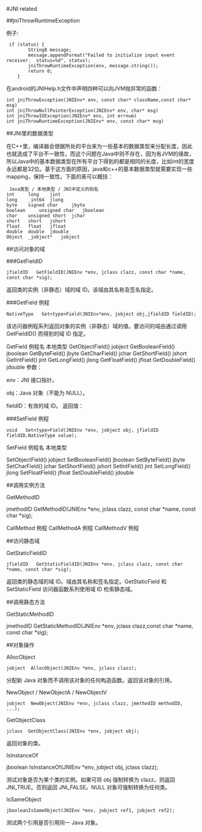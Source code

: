 #JNI related



##jniThrowRuntimeException

例子:

     if (status) {
            String8 message;
            message.appendFormat("Failed to initialize input event receiver.  status=%d", status);
            jniThrowRuntimeException(env, message.string());
            return 0;
        }


在android的JNIHelp.h文件中声明四种可以向JVM抛异常的函数：

    int jniThrowException(JNIEnv* env, const char* className,const char* msg)
    int jniThrowNullPointerException(JNIEnv* env, char* msg)
    int jniThrowIOException(JNIEnv* env, int errnum)
    int jniThrowRuntimeException(JNIEnv* env, const char* msg)


##JNI里的数据类型

在C++里，编译器会很据所处的平台来为一些基本的数据类型来分配长度，因此也就造成了平台不一致性，而这个问题在Java中则不存在，因为有JVM的缘故，所以Java中的基本数据类型在所有平台下得到的都是相同的长度，比如int的宽度永远都是32位。基于这方面的原因，java和c++的基本数据类型就需要实现一些mapping，保持一致性。下面的表可以概括：

     Java类型 / 本地类型 / JNI中定义的别名    
    int 	long 	jint
    long 	_int64 	jlong
    byte 	signed char 	jbyte
    boolean 	unsigned char 	jboolean
    char 	unsigned short 	jchar
    short 	short 	jshort
    float 	float 	jfloat
    double 	double 	jdouble
    Object 	_jobject* 	jobject


##访问对象的域

###GetFieldID

    jfieldID   GetFieldID(JNIEnv *env, jclass clazz, const char *name, const char *sig);

返回类的实例（非静态）域的域 ID。该域由其名称及签名指定。

###Get<type>Field 例程

    NativeType   Get<type>Field(JNIEnv*env, jobject obj,jfieldID fieldID);

该访问器例程系列返回对象的实例（非静态）域的值。要访问的域由通过调用GetFieldID() 而得到的域 ID 指定。


Get<type>Field 例程名    本地类型
GetObjectField()        jobject
GetBooleanField()       jboolean
GetByteField()          jbyte
GetCharField()          jchar
GetShortField()         jshort
GetIntField()           jint
GetLongField()          jlong
GetFloatField()         jfloat
GetDoubleField()        jdouble
参数：

env：JNI 接口指针。

obj：Java 对象（不能为 NULL）。

fieldID：有效的域 ID。
返回值：

###Set<type>Field 例程

    void   Set<type>Field(JNIEnv *env, jobject obj, jfieldID fieldID,NativeType value);

Set<type>Field 例程名  本地类型

SetObjectField()    jobject
SetBooleanField()   jboolean
SetByteField()      jbyte
SetCharField()      jchar
SetShortField()     jshort
SetIntField()       jint
SetLongField()      jlong
SetFloatField()     jfloat
SetDoubleField()    jdouble


##调用实例方法

GetMethodID

  jmethodID  GetMethodID(JNIEnv *env, jclass clazz, const char *name, const char *sig);

Call<type>Method 例程
Call<type>MethodA 例程
Call<type>MethodV 例程


##访问静态域

GetStaticFieldID

    jfieldID   GetStaticFieldID(JNIEnv *env, jclass clazz, const char *name, const char *sig);

返回类的静态域的域 ID。域由其名称和签名指定。GetStatic<type>Field 和 SetStatic<type>Field 访问器函数系列使用域 ID 检索静态域。

##调用静态方法

GetStaticMethodID

  jmethodID   GetStaticMethodID(JNIEnv *env, jclass clazz,const char *name, const char *sig);



##对象操作

AllocObject

    jobject  AllocObject(JNIEnv *env, jclass clazz);

分配新 Java 对象而不调用该对象的任何构造函数。返回该对象的引用。



NewObject  / NewObjectA   / NewObjectV

    jobject  NewObject(JNIEnv *env, jclass clazz, jmethodID methodID, ...);


GetObjectClass

    jclass  GetObjectClass(JNIEnv *env, jobject obj);

返回对象的类。



IsInstanceOf

  jboolean  IsInstanceOf(JNIEnv *env, jobject obj, jclass clazz);

测试对象是否为某个类的实例。如果可将 obj 强制转换为 clazz，则返回 JNI_TRUE。否则返回 JNI_FALSE。NULL 对象可强制转换为任何类。


IsSameObject

    jbooleanIsSameObject(JNIEnv *env, jobject ref1, jobject ref2);

测试两个引用是否引用同一 Java 对象。
